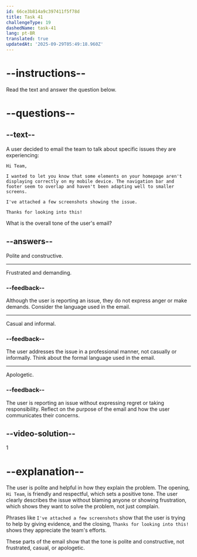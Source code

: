 ```yaml
---
id: 66ce3b814a9c397411f5f78d
title: Task 41
challengeType: 19
dashedName: task-41
lang: pt-BR
translated: true
updatedAt: '2025-09-29T05:49:18.960Z'
---
```


<!-- READING -->

# --instructions--

Read the text and answer the question below.

# --questions--

## --text--

A user decided to email the team to talk about specific issues they are experiencing:

`Hi Team,`

`I wanted to let you know that some elements on your homepage aren't displaying correctly on my mobile device. The navigation bar and footer seem to overlap and haven't been adapting well to smaller screens.`

`I've attached a few screenshots showing the issue.`

`Thanks for looking into this!`

What is the overall tone of the user's email?

## --answers--

Polite and constructive.

---

Frustrated and demanding.

### --feedback--

Although the user is reporting an issue, they do not express anger or make demands. Consider the language used in the email.

---

Casual and informal.

### --feedback--

The user addresses the issue in a professional manner, not casually or informally. Think about the formal language used in the email.

---

Apologetic.

### --feedback--

The user is reporting an issue without expressing regret or taking responsibility. Reflect on the purpose of the email and how the user communicates their concerns.
  
## --video-solution--

1

# --explanation--

The user is polite and helpful in how they explain the problem. The opening, `Hi Team`, is friendly and respectful, which sets a positive tone. The user clearly describes the issue without blaming anyone or showing frustration, which shows they want to solve the problem, not just complain. 

Phrases like `I've attached a few screenshots` show that the user is trying to help by giving evidence, and the closing, `Thanks for looking into this!` shows they appreciate the team's efforts.

These parts of the email show that the tone is polite and constructive, not frustrated, casual, or apologetic.
